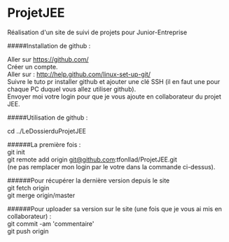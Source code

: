 ProjetJEE
=========

Réalisation d'un site de suivi de projets pour Junior-Entreprise

#####Installation de github :

Aller sur https://github.com/    
Créer un compte.   
Aller sur : http://help.github.com/linux-set-up-git/   
Suivre le tuto pr installer github et ajouter une clé SSH (il en faut une pour chaque PC duquel vous allez utiliser github).   
Envoyer moi votre login pour que je vous ajoute en collaborateur du projet JEE.

#####Utilisation de github :

cd ../LeDossierduProjetJEE   

######La première fois :    
git init   
git remote add origin git@github.com:tfonllad/ProjetJEE.git   
(ne pas remplacer mon login par le votre dans la commande ci-dessus).

######Pour récupérer la dernière version depuis le site      
git fetch origin   
git merge origin/master   

######Pour uploader sa version sur le site (une fois que je vous ai mis en collaborateur) :   
git commit -am 'commentaire'   
git push origin   



